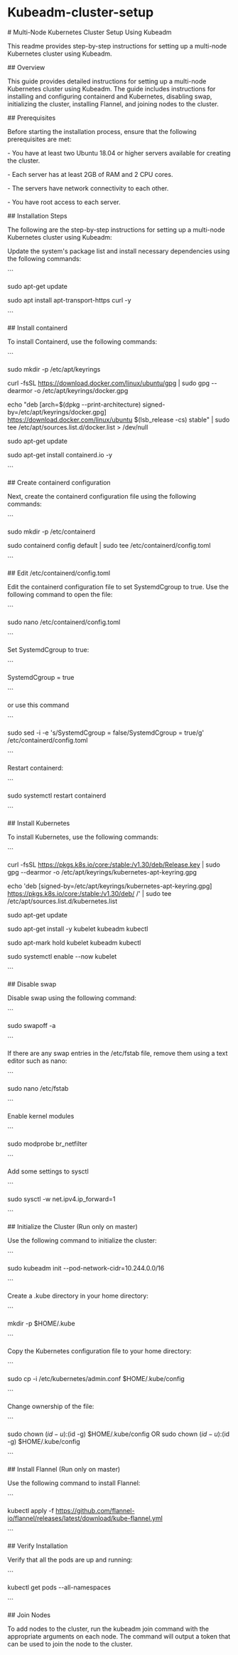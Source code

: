 # Kubeadm-cluster-setup

\# Multi-Node Kubernetes Cluster Setup Using Kubeadm

This readme provides step-by-step instructions for setting up a multi-node Kubernetes cluster using Kubeadm.

\## Overview

This guide provides detailed instructions for setting up a multi-node Kubernetes cluster using Kubeadm. The guide includes instructions for installing and configuring containerd and Kubernetes, disabling swap, initializing the cluster, installing Flannel, and joining nodes to the cluster.

\## Prerequisites

Before starting the installation process, ensure that the following prerequisites are met:

\- You have at least two Ubuntu 18.04 or higher servers available for creating the cluster.

\- Each server has at least 2GB of RAM and 2 CPU cores.

\- The servers have network connectivity to each other.

\- You have root access to each server.

\## Installation Steps

The following are the step-by-step instructions for setting up a multi-node Kubernetes cluster using Kubeadm:

Update the system's package list and install necessary dependencies using the following commands:

\`\`\`

sudo apt-get update

sudo apt install apt-transport-https curl -y

\`\`\`

\## Install containerd

To install Containerd, use the following commands:

\`\`\`

sudo mkdir -p /etc/apt/keyrings

curl -fsSL https://download.docker.com/linux/ubuntu/gpg | sudo gpg --dearmor -o /etc/apt/keyrings/docker.gpg

echo "deb \[arch=$(dpkg --print-architecture) signed-by=/etc/apt/keyrings/docker.gpg\] https://download.docker.com/linux/ubuntu $(lsb\_release -cs) stable" | sudo tee /etc/apt/sources.list.d/docker.list > /dev/null

sudo apt-get update

sudo apt-get install containerd.io -y

\`\`\`

\## Create containerd configuration

Next, create the containerd configuration file using the following commands:

\`\`\`

sudo mkdir -p /etc/containerd

sudo containerd config default | sudo tee /etc/containerd/config.toml

\`\`\`

\## Edit /etc/containerd/config.toml

Edit the containerd configuration file to set SystemdCgroup to true. Use the following command to open the file:

\`\`\`

sudo nano /etc/containerd/config.toml

\`\`\`

Set SystemdCgroup to true:

\`\`\`

SystemdCgroup = true

\`\`\`

or use this command

\`\`\`

sudo sed -i -e 's/SystemdCgroup = false/SystemdCgroup = true/g' /etc/containerd/config.toml

\`\`\`

Restart containerd:

\`\`\`

sudo systemctl restart containerd

\`\`\`

\## Install Kubernetes

To install Kubernetes, use the following commands:

\`\`\`

curl -fsSL https://pkgs.k8s.io/core:/stable:/v1.30/deb/Release.key | sudo gpg --dearmor -o /etc/apt/keyrings/kubernetes-apt-keyring.gpg

echo 'deb \[signed-by=/etc/apt/keyrings/kubernetes-apt-keyring.gpg\] https://pkgs.k8s.io/core:/stable:/v1.30/deb/ /' | sudo tee /etc/apt/sources.list.d/kubernetes.list

sudo apt-get update

sudo apt-get install -y kubelet kubeadm kubectl

sudo apt-mark hold kubelet kubeadm kubectl

sudo systemctl enable --now kubelet

\`\`\`

\## Disable swap

Disable swap using the following command:

\`\`\`

sudo swapoff -a

\`\`\`

If there are any swap entries in the /etc/fstab file, remove them using a text editor such as nano:

\`\`\`

sudo nano /etc/fstab

\`\`\`

Enable kernel modules

\`\`\`

sudo modprobe br\_netfilter

\`\`\`

Add some settings to sysctl

\`\`\`

sudo sysctl -w net.ipv4.ip\_forward=1

\`\`\`

\## Initialize the Cluster (Run only on master)

Use the following command to initialize the cluster:

\`\`\`

sudo kubeadm init --pod-network-cidr=10.244.0.0/16

\`\`\`

Create a .kube directory in your home directory:

\`\`\`

mkdir -p $HOME/.kube

\`\`\`

Copy the Kubernetes configuration file to your home directory:

\`\`\`

sudo cp -i /etc/kubernetes/admin.conf $HOME/.kube/config

\`\`\`

Change ownership of the file:

\`\`\`

sudo chown $(id -u):$(id -g) $HOME/.kube/config   OR   sudo chown $(id -u):$(id -g) $HOME/.kube/config


\`\`\`

\## Install Flannel (Run only on master)

Use the following command to install Flannel:

\`\`\`

kubectl apply -f https://github.com/flannel-io/flannel/releases/latest/download/kube-flannel.yml

\`\`\`

\## Verify Installation

Verify that all the pods are up and running:

\`\`\`

kubectl get pods --all-namespaces

\`\`\`

\## Join Nodes

To add nodes to the cluster, run the kubeadm join command with the appropriate arguments on each node. The command will output a token that can be used to join the node to the cluster.

